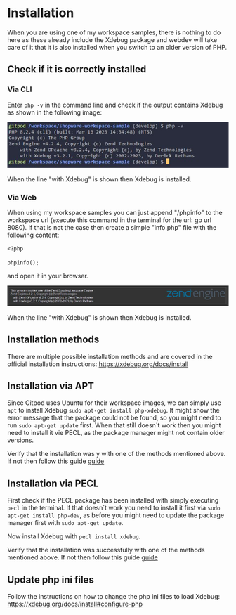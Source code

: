 # Installation

When you are using one of my workspace samples, there is nothing to do here as these already include the Xdebug package and webdev will take care of it that it is also installed when you switch to an older version of PHP.

## Check if it is correctly installed
### Via CLI

Enter `php -v` in the command line and check if the output contains Xdebug as shown in the following image:

![Xdebug check CLI](./../../assets/images/howto_xdebug_install1.jpg)

When the line "with Xdebug" is shown then Xdebug is installed.

### Via Web

When using my workspace samples you can just append "/phpinfo" to the workspace url (execute this command in the terminal for the url: gp url 8080).
If that is not the case then create a simple "info.php" file with the following content:
```php:line-numbers {1}
<?php

phpinfo();
```
and open it in your browser.

![Xdebug check CLI](./../../assets/images/howto_xdebug_install2.jpg)

When the line "with Xdebug" is shown then Xdebug is installed.

## Installation methods

There are multiple possible installation methods and are covered in the official installation instructions: https://xdebug.org/docs/install

## Installation via APT

Since Gitpod uses Ubuntu for their workspace images, we can simply use `apt` to install Xdebug `sudo apt-get install php-xdebug`. It might show the error message that the package could not be found, so you might need to run `sudo apt-get update` first. When that still doesn´t work then you might need to install it vie PECL, as the package manager might not contain older versions.

Verify that the installation was y with one of the methods mentioned above. If not then follow this guide [guide](#update-php-ini-files)

## Installation via PECL

First check if the PECL package has been installed with simply executing `pecl` in the terminal. If that doesn´t work you need to install it first via `sudo apt-get install php-dev`, as before you might need to update the package manager first with `sudo apt-get update`.

Now install Xdebug with `pecl install xdebug`.

Verify that the installation was successfully with one of the methods mentioned above. If not then follow this guide [guide](#update-php-ini-files)

## Update php ini files
Follow the instructions on how to change the php ini files to load Xdebug: https://xdebug.org/docs/install#configure-php